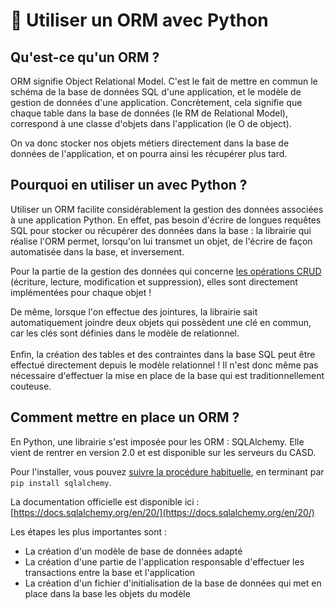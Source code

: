 # 🐍 Utiliser un ORM avec Python



## Qu'est-ce qu'un ORM ?

ORM signifie Object Relational Model. C'est le fait de mettre en commun le schéma de la base de données SQL d'une application, et le modèle de gestion de données d'une application. Concrètement, cela signifie que chaque table dans la base de données (le RM de Relational Model), correspond à une classe d'objets dans l'application (le O de object).

On va donc stocker nos objets métiers directement dans la base de données de l'application, et on pourra ainsi les récupérer plus tard.

## Pourquoi en utiliser un avec Python ?&#x20;

Utiliser un ORM facilite considérablement la gestion des données associées à une application Python. En effet, pas besoin d'écrire de longues requêtes SQL pour stocker ou récupérer des données dans la base : la librairie qui réalise l'ORM permet, lorsqu'on lui transmet un objet, de l'écrire de façon automatisée dans la base, et inversement.&#x20;

Pour la partie de la gestion des données qui concerne [les opérations CRUD](bases.md#notion-des-operations-crud) (écriture, lecture, modification et suppression),  elles sont directement implémentées pour chaque objet !

De même, lorsque l'on effectue des jointures, la librairie sait automatiquement joindre deux objets qui possèdent une clé en commun, car les clés sont définies dans le modèle de relationnel. \
\
Enfin, la création des tables et des contraintes dans la base SQL peut être effectué directement depuis le modèle relationnel ! Il n'est donc même pas nécessaire d'effectuer la mise en place de la base qui est traditionnellement couteuse.

## Comment mettre en place un ORM ?

En Python, une librairie s'est imposée pour les ORM : SQLAlchemy. Elle vient de rentrer en version 2.0 et est disponible sur les serveurs du CASD.&#x20;

Pour l'installer, vous pouvez [suivre la procédure habituelle](../../paquets/python.md), en terminant par `pip install sqlalchemy`.

La documentation officielle est disponible ici : [https://docs.sqlalchemy.org/en/20/](https://docs.sqlalchemy.org/en/20/)

Les étapes les plus importantes sont :&#x20;

* La création d'un modèle de base de données adapté
* La création d'une partie de l'application responsable d'effectuer les transactions entre la base et l'application
* La création d'un fichier d'initialisation de la base de données qui met en place dans la base les objets du modèle
